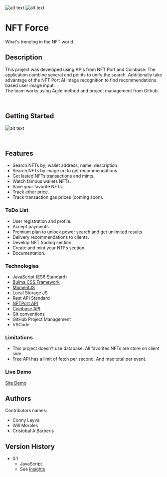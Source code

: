 <div id="top"></div>

![alt text](https://img.shields.io/badge/ver.-0.1-green)
![alt text](https://img.shields.io/badge/status-passing-green)
# NFT Force

What's trending in the NFT world.


## Description

This project was developed using APIs from NFT Port and Coinbase. The application combine several end points to unify the search. Additionally take advantage of the NFT Port AI image recognition to find recommendations based user image input.
<br/>
The team works using Agile method and project management from Github.

<br/>

## Getting Started

![alt text](https://github.com/brberis/nft-force/blob/main/Develop/assets/images/web.png)

<br/>

## Features 

* Search NFTs by; wallet address, name, description.
* Search NFTs by image url to get recommendations.
* Get lasted NFTs transactions and mints.
* Watch famous wallets NFTs.
* Save your favorite NFTs.
* Track ether price.
* Track transaction gas prices (coming soon).

### ToDo List 

* User registration and profile.
* Accept payments.
* Premium plan to unlock power search and get unlimited results.
* Delivery recommendations to clients.
* Develop NFT trading section.
* Create and mint your NTFs section.
* Documentation.

### Technologies 

* JavaScript (ES6 Standard)
* [Bulma CSS Framework](https://bulma.io)
* [MomentJS](https://momentjs.com)
* Local Storage JS
* Rest API Standard
* [NFTPort API](http://nftport.xyz/)
* [Coinbase API](https://www.coinbase.com/cloud)
* Git conventions
* GitHub Project Management
* VSCode

### Limitations

* This project doesn't use database. All favorites NFTs are store on client side.
* Free API has a limit of fetch per second. And max total per event.

### Live Demo  

[Site Demo](https://brberis.github.io/nft-force/Develop)


## Authors

Contributors names:

* Conny Leyva
* Will Morales
* Cristobal A Barberis  


## Version History

* 0.1
    * JavaScript 
    * See [insights](https://github.com/brberis/nft-force/pulse)
